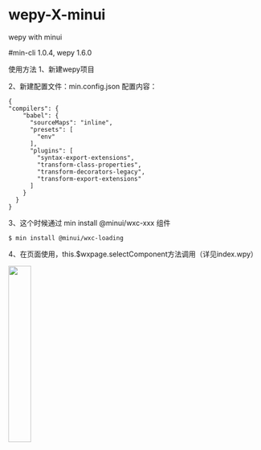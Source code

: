 # wepy-X-minui
wepy with minui

#min-cli 1.0.4, wepy 1.6.0

使用方法
1、新建wepy项目

2、新建配置文件：min.config.json
配置内容：
```
{
"compilers": {
    "babel": {
      "sourceMaps": "inline",
      "presets": [
        "env"
      ],
      "plugins": [
        "syntax-export-extensions",
        "transform-class-properties",
        "transform-decorators-legacy",
        "transform-export-extensions"
      ]
    }
  }
}
```

3、这个时候通过 min install @minui/wxc-xxx 组件

```
$ min install @minui/wxc-loading
```

4、在页面使用，this.$wxpage.selectComponent方法调用（详见index.wpy）

<img src="https://ws3.sinaimg.cn/large/006tNc79gy1fm5qloezscj30k40zqwgr.jpg" width="30%" height="30%">
